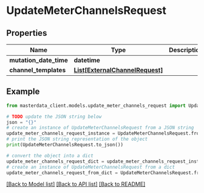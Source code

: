 # UpdateMeterChannelsRequest


## Properties

Name | Type | Description | Notes
------------ | ------------- | ------------- | -------------
**mutation_date_time** | **datetime** |  | [optional] 
**channel_templates** | [**List[ExternalChannelRequest]**](ExternalChannelRequest.md) |  | [optional] 

## Example

```python
from masterdata_client.models.update_meter_channels_request import UpdateMeterChannelsRequest

# TODO update the JSON string below
json = "{}"
# create an instance of UpdateMeterChannelsRequest from a JSON string
update_meter_channels_request_instance = UpdateMeterChannelsRequest.from_json(json)
# print the JSON string representation of the object
print(UpdateMeterChannelsRequest.to_json())

# convert the object into a dict
update_meter_channels_request_dict = update_meter_channels_request_instance.to_dict()
# create an instance of UpdateMeterChannelsRequest from a dict
update_meter_channels_request_from_dict = UpdateMeterChannelsRequest.from_dict(update_meter_channels_request_dict)
```
[[Back to Model list]](../README.md#documentation-for-models) [[Back to API list]](../README.md#documentation-for-api-endpoints) [[Back to README]](../README.md)


